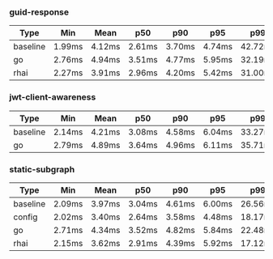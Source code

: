 ### guid-response

| Type     | Min    | Mean   | p50    | p90    | p95    | p99     | Max      |
| -------- | ------ | ------ | ------ | ------ | ------ | ------- | -------- |
| baseline | 1.99ms | 4.12ms | 2.61ms | 3.70ms | 4.74ms | 42.72ms | 283.38ms |
| go       | 2.76ms | 4.94ms | 3.51ms | 4.77ms | 5.95ms | 32.19ms | 272.03ms |
| rhai     | 2.27ms | 3.91ms | 2.96ms | 4.20ms | 5.42ms | 31.00ms | 135.80ms |

### jwt-client-awareness

| Type     | Min    | Mean   | p50    | p90    | p95    | p99     | Max      |
| -------- | ------ | ------ | ------ | ------ | ------ | ------- | -------- |
| baseline | 2.14ms | 4.21ms | 3.08ms | 4.58ms | 6.04ms | 33.27ms | 178.97ms |
| go       | 2.79ms | 4.89ms | 3.64ms | 4.96ms | 6.11ms | 35.71ms | 244.76ms |

### static-subgraph

| Type     | Min    | Mean   | p50    | p90    | p95    | p99     | Max      |
| -------- | ------ | ------ | ------ | ------ | ------ | ------- | -------- |
| baseline | 2.09ms | 3.97ms | 3.04ms | 4.61ms | 6.00ms | 26.56ms | 92.05ms  |
| config   | 2.02ms | 3.40ms | 2.64ms | 3.58ms | 4.48ms | 18.17ms | 132.82ms |
| go       | 2.71ms | 4.34ms | 3.52ms | 4.82ms | 5.84ms | 22.48ms | 95.44ms  |
| rhai     | 2.15ms | 3.62ms | 2.91ms | 4.39ms | 5.92ms | 17.12ms | 70.93ms  |

